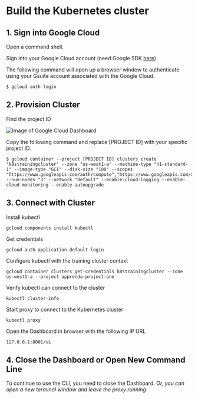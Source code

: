 # Build the Kubernetes cluster

## 1. Sign into Google Cloud

Open a command shell. 

Sign into your Google Cloud account (need Google SDK [here](https://cloud.google.com/sdk/))

The following command will open up a browser window to authenticate using your Gsuite account associated with the Google Cloud.

```
$ gcloud auth login
```

## 2. Provision Cluster

Find the project ID

![Image of Google Cloud Dashboard](http://i.imgur.com/WRXSKt4.png)

Copy the following command and replace [PROJECT ID] with your specific project ID. 

```
$ gcloud container --project [PROJECT ID] clusters create "k8strainingcluster" --zone "us-west1-a" --machine-type "n1-standard-1" --image-type "GCI" --disk-size "100" --scopes "https://www.googleapis.com/auth/compute","https://www.googleapis.com/auth/devstorage.read_only","https://www.googleapis.com/auth/logging.write","https://www.googleapis.com/auth/servicecontrol","https://www.googleapis.com/auth/service.management.readonly","https://www.googleapis.com/auth/trace.append" --num-nodes "3" --network "default" --enable-cloud-logging --enable-cloud-monitoring --enable-autoupgrade
```

## 3. Connect with Cluster

Install kubectl

```
gcloud components install kubectl
```

Get credentials

```
gcloud auth application-default login
```

Configure kubectl with the training cluster context

```
gcloud container clusters get-credentials k8strainingcluster --zone us-west1-a --project apprenda-project-one
```

Verify kubectl can connect to the cluster

```
kubectl cluster-info
```

Start proxy to connect to the Kubernetes cluster

```
kubectl proxy
```

Open the Dashboard in browser with the following IP URL

```
127.0.0.1:8001/ui
```

## 4. Close the Dashboard or Open New Command Line

To continue to use the CLI, you need to close the Dashboard. *Or, you can open a new terminal window and leave the proxy running*
